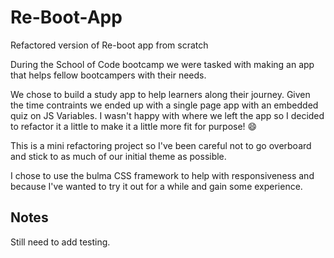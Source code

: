 # Re-Boot-App
Refactored version of Re-boot app from scratch 

During the School of Code bootcamp we were tasked with making an app that helps fellow bootcampers with their needs.

We chose to build a study app to help learners along their journey. Given the time contraints we ended up with a single page app with an embedded quiz on JS Variables. I wasn't happy with where we left the app so I decided to refactor it a little to make it a little more fit for purpose! 😄

This is a mini refactoring project so I've been careful not to go overboard and stick to as much of our initial theme as possible.

I chose to use the bulma CSS framework to help with responsiveness and because I've wanted to try it out for a while and gain some experience. 


## Notes ##
Still need to add testing.

